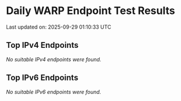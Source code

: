 # Daily WARP Endpoint Test Results

Last updated on: 2025-09-29 01:10:33 UTC

## Top IPv4 Endpoints

*No suitable IPv4 endpoints were found.*


## Top IPv6 Endpoints

*No suitable IPv6 endpoints were found.*


